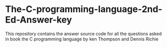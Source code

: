 # The-C-programming-language-2nd-Ed-Answer-key
This repository contains the answer source code for all the questions asked in book the C programming language by ken Thompson and Dennis Richie   
